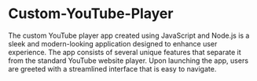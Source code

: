 # Custom-YouTube-Player
The custom YouTube player app created using JavaScript and Node.js is a sleek and modern-looking application designed to enhance user experience. The app consists of several unique features that separate it from the standard YouTube website player. Upon launching the app, users are greeted with a streamlined interface that is easy to navigate. 
